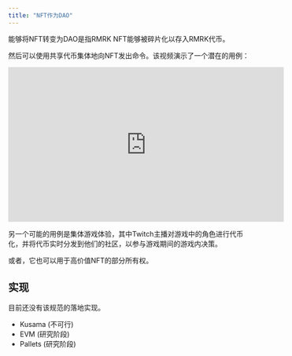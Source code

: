 ```yaml
---
title: "NFT作为DAO"
---
```


能够将NFT转变为DAO是指RMRK NFT能够被碎片化以存入RMRK代币。

然后可以使用共享代币集体地向NFT发出命令。该视频演示了一个潜在的用例：

<iframe width="560" height="315" src="https://www.youtube.com/embed/wMpwGo6wi_0" title="YouTube video player" frameborder="0" allow="accelerometer; autoplay; clipboard-write; encrypted-media; gyroscope; picture-in-picture" allowfullscreen></iframe>

另一个可能的用例是集体游戏体验，其中Twitch主播对游戏中的角色进行代币化，并将代币实时分发到他们的社区，以参与游戏期间的游戏内决策。

或者，它也可以用于高价值NFT的部分所有权。

## 实现

目前还没有该规范的落地实现。

- Kusama (不可行)
- EVM (研究阶段)
- Pallets (研究阶段)